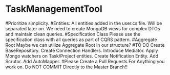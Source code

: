 # TaskManagementTool

#Prioritize simplicity. 
#Entities:
All entities added in the user.cs file. Will be separated later on.
We need to create MongoDB views for complex DTOs and maintain clean queries.
#Specification Class
Please use the specification class with all queries as part of CQRS pattern.
#Aggregate Root
Maybe we can utilize Aggregate Root in our structure?
#TO DO
Create BaseRepository.
Create Connection Handlers.
Introduce Mediator.
Apply Mongo watchers on Task/Project entities.
Create Notification Entity.
Add Scrutor.
Add AutoMapper.
#Please Create a Pull Requests For Anything you work on. Do NOT COMMIT Directly to the Master Branch!!
